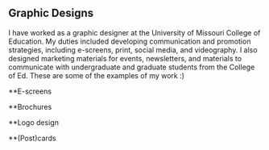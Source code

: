 ## Graphic Designs 

I have worked as a graphic designer at the University of Missouri College of Education. My duties included developing communication and promotion strategies, including e-screens, print, social media, and videography. I also designed marketing materials for events, newsletters, and materials to communicate with undergraduate and graduate students from the College of Ed. These are some of the examples of my work :)

**E-screens

**Brochures

**Logo design

**(Post)cards 
